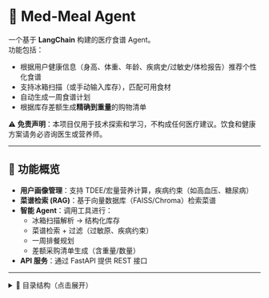 # 🥗 Med-Meal Agent

一个基于 **LangChain** 构建的医疗食谱 Agent。  
功能包括：  
- 根据用户健康信息（身高、体重、年龄、疾病史/过敏史/体检报告）推荐个性化食谱  
- 支持冰箱扫描（或手动输入库存），匹配可用食材  
- 自动生成一周食谱计划  
- 根据库存差额生成**精确到重量**的购物清单  

⚠️ **免责声明**：本项目仅用于技术探索和学习，不构成任何医疗建议。饮食和健康方案请务必咨询医生或营养师。

---

## 🚀 功能概览
- **用户画像管理**：支持 TDEE/宏量营养计算，疾病约束（如高血压、糖尿病）  
- **菜谱检索 (RAG)**：基于向量数据库（FAISS/Chroma）检索菜谱  
- **智能 Agent**：调用工具进行：
  - 冰箱扫描解析 → 结构化库存
  - 菜谱检索 + 过滤（过敏原、疾病约束）
  - 一周排餐规划
  - 差额采购清单生成（含重量/数量）
- **API 服务**：通过 FastAPI 提供 REST 接口

---

<details>
<summary>📂 目录结构（点击展开）</summary>

<pre>
&lt;pre&gt; med-meal-agent/
├─ .env                                      # 本地测试环境变量（示例；勿提交）
├─ i18n/
│  ├─ base_dir/
│  │  ├─ allergens.json                      # 基础词库映射(过敏原映射)
│  │  ├─ conditions.json                     # 基础词库映射(疾病/状况映射)
│  │  └─ ingredients.json                    # 基础词库映射(食材映射)
│  ├─ zh_lexicon.py                          # 中英映射词表与工具函数
│  └─ units.py                               # 单位与数值换算（mmol→mg/dL、斤/两→g 等）
├─ parsers/
│  ├─ health_report_zh.py                    # 中文体检报告抽取 → HealthReport
│  └─ base_dir/                              # 测试/演示用样例素材
│     ├─ test.txt                            # OCR 文本样例
│     ├─ test11.jpg                          # 图片样例（血压页）
│     └─ test22.jpg                          # 图片样例（化验页）
├─ data/
│  ├─ recipes/                               # 种子菜谱 JSON/MD
│  └─ embeddings/                            # 向量库持久化
├─ agents/
│  ├─ tools.py                               # 工具函数（库存解析、清单生成）
│  ├─ planner.py                             # Agent 调度与食谱规划
│  └─ constraints.py                         # 营养/疾病约束与打分规则
├─ models/
│  └─ schemas.py                             # Pydantic 数据模型
├─ services/
│  ├─ recipe_retriever.py                    # 向量库构建与检索
│  ├─ nutrition.py                           # 营养计算辅助函数
│  └─ inventory.py                           # 库存管理
├─ tests/                                    # 单元/集成测试
│  ├─ conftest.py                            # pytest 配置（加载 .env、注册标记等）
│  ├─ test_parsers_health_report_zh_full.py  # 全量逻辑的离线/伪造测试
│  ├─ test_parsers_health_report_zh_live.py  # 调真实 LLM 的 live 测试
│  ├─ test_i18n_lexicon.py                   # 词库加载/映射测试
│  └─ test_i18n_units.py                     # 单位/数值换算测试
├─ app.py                                    # FastAPI 服务入口
├─ seed_recipes.py                           # 构建向量库脚本
├─ requirements.txt
└─ README.md
&lt;/pre&gt;
</pre>
</details>